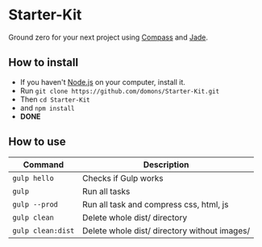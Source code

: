 # Starter-Kit
Ground zero for your next project using [Compass](http://compass-style.org/) and [Jade](http://jade-lang.com/).

## How to install
- If you haven't [Node.js](https://nodejs.org/en/) on your computer, install it.
- Run `git clone https://github.com/domons/Starter-Kit.git`
- Then `cd Starter-Kit`
- and `npm install`
- **DONE**

## How to use

| Command       | Description   |
| ------------- | ------------- |
| `gulp hello`  | Checks if Gulp works |
| `gulp`        | Run all tasks |
| `gulp --prod` | Run all task and compress css, html, js |
| `gulp clean`  | Delete whole dist/ directory |
| `gulp clean:dist` | Delete whole dist/ directory without images/ |
